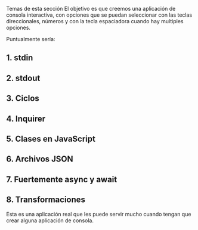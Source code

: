 Temas de esta sección
El objetivo es que creemos una aplicación de consola interactiva, con opciones que se puedan seleccionar con las teclas direccionales, números y con la tecla espaciadora cuando hay multiples opciones.

Puntualmente sería:

## 1. stdin
## 2. stdout
## 3. Ciclos
## 4. Inquirer
## 5. Clases en JavaScript
## 6. Archivos JSON
## 7. Fuertemente async y await
## 8. Transformaciones

Esta es una aplicación real que les puede servir mucho cuando tengan que crear alguna aplicación de consola.